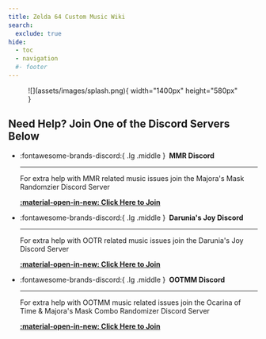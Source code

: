 ```yaml
---
title: Zelda 64 Custom Music Wiki
search:
  exclude: true
hide:
  - toc
  - navigation
  #- footer
---
```


<!-- Remove unwanted elements -->
<style>
  .md-header__title > .md-header__ellipsis {
    font-weight: 700;
  }

  /* Remove the Page Header */
  .md-typeset h1,
  .md-content__button {
    display: none;
  }
  .md-main__inner {
    margin-top: 0;
  }
  .md-content__inner::before {
    height: 0;
  }
  /* Remove the Git Comitters footer */
  .md-source-file__fact {
    display: none;
  }

  .md-typeset .headerlink {
    display: none;
  }
</style>

<!-- Splash Image -->
<figure markdown="span">
  ![](assets/images/splash.png){ width="1400px" height="580px" }
  </figcaption>
</figure>

## Need Help? Join One of the Discord Servers Below

<!-- Create Discord Server Grid Buttons -->
<div class="grid cards" markdown>

-   :fontawesome-brands-discord:{ .lg .middle } __&nbsp;MMR Discord__
  
    ---

    For extra help with MMR related music issues join the Majora's Mask Randomzier Discord Server

    <a href="https://discord.gg/7jBRhhJ" target="_blank"><b>:material-open-in-new: Click Here to Join</b></a>

-   :fontawesome-brands-discord:{ .lg .middle } __&nbsp;Darunia's Joy Discord__

    ---

    For extra help with OOTR related music issues join the Darunia's Joy Discord Server

    <a href="https://discord.gg/EVpd499gkS" target="_blank"><b>:material-open-in-new: Click Here to Join</b></a>

</div>

<div class="grid cards" markdown>

-   :fontawesome-brands-discord:{ .lg .middle } __&nbsp;OOTMM Discord__

    ---

    For extra help with OOTMM music related issues join the Ocarina of Time & Majora's Mask Combo Randomizer Discord Server

    <a href="https://discord.gg/4QdtPBP6wf" target="_blank"><b>:material-open-in-new: Click Here to Join</b></a>

</div>

<!-- Begin the rest of the page -->